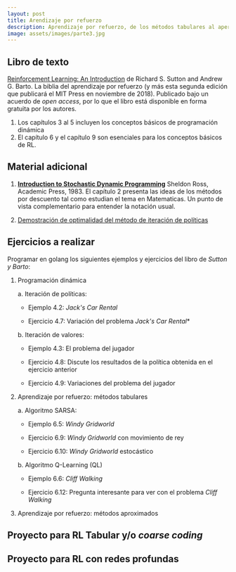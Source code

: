 ```yaml
---
layout: post
title: Arendizaje por refuerzo
description: Aprendizaje por refuerzo, de los métodos tabulares al aperendizaje profundo
image: assets/images/parte3.jpg
---
```


## Libro de texto

[Reinforcement Learning: An
Introduction](https://drive.google.com/file/d/1opPSz5AZ_kVa1uWOdOiveNiBFiEOHjkG/view)
de Richard S. Sutton and Andrew G. Barto. La biblia del aprendizaje por refuerzo (y más
esta segunda edición que publicará el MIT Press en noviembre de 2018). Publicado bajo un
acuerdo de *open access*, por lo que el libro está disponible en forma gratuita por los autores.


1. Los capítulos 3 al 5 incluyen los conceptos básicos de programación dinámica
2. El capítulo 6 y el capítulo 9 son esenciales para los conceptos básicos de RL.

## Material adicional

1. [**Introduction to Stochastic Dynamic
Programming**](http://www.deeplearningitalia.com/wp-content/uploads/2018/03/Introduction-to-Stochastic-Dynamic-Programming-Ross.pdf)
Sheldon Ross, Academic Press, 1983. El capítulo 2 presenta las ideas de los
métodos por descuento tal como estudian el tema en Matematicas. Un punto de
vista complementario para entender la notación usual.


2. [Demostración de optimalidad del método de iteración de
   políticas](http://ee266.stanford.edu/lectures/dpproof.pdf)


## Ejercicios a realizar

Programar en golang los siguientes ejemplos y ejercicios del libro de *Sutton y Barto*:

1. Programación dinámica

   a. Iteración de políticas: 

      - Ejemplo 4.2: *Jack's Car Rental*
      
      - Ejercicio 4.7: Variación del problema *Jack's Car Rental**

   b. Iteración de valores:
   
      - Ejemplo 4.3: El problema del jugador
      
      - Ejercicio 4.8: Discute los resultados de la política obtenida en el ejercicio anterior
      
      - Ejercicio 4.9: Variaciones del problema del jugador
       
2. Aprendizaje por refuerzo: métodos tabulares

   a. Algoritmo SARSA:
   
      - Ejemplo 6.5: *Windy Gridworld*
      
      - Ejercicio 6.9: *Windy Gridworld* con movimiento de rey
      
      - Ejercicio 6.10: *Windy Gridworld* estocástico
      
   b. Algoritmo Q-Learning (QL)
   
      - Ejemplo 6.6: *Cliff Walking*
      
      - Ejercicio 6.12: Pregunta interesante para ver con el problema *Cliff Walking*
      
3. Aprendizaje por refuerzo: métodos aproximados



## Proyecto para RL Tabular y/o *coarse coding*

## Proyecto para RL con redes profundas
